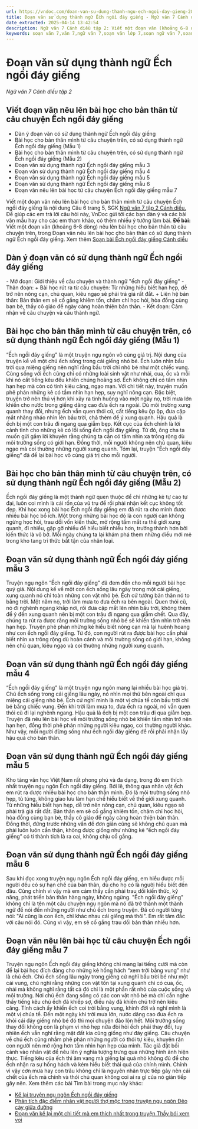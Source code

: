 ```yaml
---
url: https://vndoc.com/doan-van-su-dung-thanh-ngu-ech-ngoi-day-gieng-281138
title: Đoạn văn sử dụng thành ngữ Ếch ngồi đáy giếng - Ngữ văn 7 Cánh diều tập 2 - VnDoc.com
date_extracted: 2025-04-14 13:42:54
description: Ngữ văn 7 Cánh diều tập 2: Viết một đoạn văn (khoảng 6-8 dòng) nêu lên bài học cho bản thân từ câu chuyện trên, trong Đoạn văn nêu lên bài học cho bản thân có sử dụng thành ngữ Ếch ngồi đáy giếng.
keywords: soạn văn 7,văn 7,ngữ văn 7,soạn văn lớp 7,soạn ngữ văn 7,soan van 7,văn lớp 7,ngữ văn lớp 7,giải văn 7,soạn văn 7 tập 2,soạn văn lớp 7 tập 2,ngu van 7,Soạn bài Ếch ngồi đáy giếng,ngữ văn lớp 7 cánh diều,soạn văn 7 cánh diều,Ếch ngồi đáy giếng cánh diều,soạn Ếch ngồi đáy giếng,Ếch ngồi đáy giếng,soạn văn Ếch ngồi đáy giếng,ngữ văn 7 cánh diều,soạn văn 7 Ếch ngồi đáy giếng,văn 7 cánh diều,soan van 7 canh dieu,Đoạn văn sử dụng thành ngữ Ếch ngồi đáy giếng
---
```


# Đoạn văn sử dụng thành ngữ Ếch ngồi đáy giếng
 _Ngữ văn 7 Cánh diều tập 2_
## Viết đoạn văn nêu lên bài học cho bản thân từ câu chuyện Ếch ngồi đáy giếng
  * Dàn ý đoạn văn có sử dụng thành ngữ Ếch ngồi đáy giếng
  * Bài học cho bản thân mình từ câu chuyện trên, có sử dụng thành ngữ Ếch ngồi đáy giếng \(Mẫu 1\)
  * Bài học cho bản thân mình từ câu chuyện trên, có sử dụng thành ngữ Ếch ngồi đáy giếng \(Mẫu 2\)
  * Đoạn văn sử dụng thành ngữ Ếch ngồi đáy giếng mẫu 3
  * Đoạn văn sử dụng thành ngữ Ếch ngồi đáy giếng mẫu 4
  * Đoạn văn sử dụng thành ngữ Ếch ngồi đáy giếng mẫu 5
  * Đoạn văn sử dụng thành ngữ Ếch ngồi đáy giếng mẫu 6
  * Đoạn văn nêu lên bài học từ câu chuyện Ếch ngồi đáy giếng mẫu 7

Viết một đoạn văn nêu lên bài học cho bản thân mình từ câu chuyện Ếch ngồi đáy giếng là nội dung Câu 6 trang 5, SGK [Ngữ văn 7 tập 2 Cánh diều.](<https://vndoc.com/ngu-van-7-tap-2-cd>) Để giúp các em trả lời câu hỏi này, VnDoc gửi tới các bạn dàn ý và các bài văn mẫu hay cho các em tham khảo, có thêm nhiều ý tưởng làm bài.
**Đề bài:** Viết một đoạn văn \(khoảng 6-8 dòng\) nêu lên bài học cho bản thân từ câu chuyện trên, trong Đoạn văn nêu lên bài học cho bản thân có sử dụng thành ngữ Ếch ngồi đáy giếng.
Xem thêm [Soạn bài Ếch ngồi đáy giếng Cánh diều](<https://vndoc.com/soan-bai-ech-ngoi-day-gieng-280522>)
## Dàn ý đoạn văn có sử dụng thành ngữ Ếch ngồi đáy giếng
\- Mở đoạn: Giới thiệu về câu chuyện và thành ngữ "ếch ngồi đáy giếng"
\- Thân đoạn:
\+ Bài học rút ra từ câu chuyện: Từ những hiểu biết hạn hẹp, dễ trở nên nông cạn, chủ quan, kiêu ngạo sẽ phải trả giá rất đắt.
\+ Liên hệ bản thân: Bản thân em sẽ cố gắng khiêm tốn, chăm chỉ học hỏi, hòa đồng cùng bạn bè, thầy cô giáo để ngày càng hoàn thiện bản thân.
\- Kết đoạn: Cảm nhận về câu chuyện và câu thành ngữ.
## Bài học cho bản thân mình từ câu chuyện trên, có sử dụng thành ngữ Ếch ngồi đáy giếng \(Mẫu 1\)
“Ếch ngồi đáy giếng” là một truyện ngụ ngôn vô cùng giá trị. Nội dung của truyện kể về một chú ếch sống trong cái giếng nhỏ bé. Ếch luôn nhìn bầu trời qua miệng giếng nên nghĩ rằng bầu trời chỉ nhỏ bé như một chiếc vung. Cùng sống với ếch cũng chỉ có những loài sinh vật như nhái, cua, ốc và mỗi khi nó cất tiếng kêu đều khiến chúng hoảng sợ. Ếch không chỉ có tấm nhìn hạn hẹp mà còn có tính kiêu căng, ngạo mạn. Với chi tiết này, truyện muốn phê phán những kẻ có tầm nhìn hạn hẹp, suy nghĩ nông cạn. Đặc biệt, truyện trở nên thú vị hơn khi xảy ra tình huống vào một ngày nọ, trời mưa lớn khiến cho nước trong giếng dâng cao đưa ếch ra ngoài. Dù môi trường xung quanh thay đổi, nhưng ếch vẫn quen thói cũ, cất tiếng kêu ộp ộp, đưa cặp mắt nhâng nháo nhìn lên bầu trời, chả thèm để ý xung quanh. Hậu quả là ếch bị một con trâu đi ngang qua giẫm bẹp. Kết cục của ếch chính là lời cảnh tỉnh cho những kẻ có lối sống ếch ngồi đáy giếng. Từ đó, ông cha ta muốn gửi gắm lời khuyên rằng chúng ta cần có tầm nhìn xa trông rộng dù môi trường sống có giới hạn. Đồng thời, mỗi người không nên chủ quan, kiêu ngạo mà coi thường những người xung quanh. Tóm lại, truyện “Ếch ngồi đáy giếng” đã để lại bài học vô cùng giá trị cho mỗi người.
## Bài học cho bản thân mình từ câu chuyện trên, có sử dụng thành ngữ Ếch ngồi đáy giếng \(Mẫu 2\)
Ếch ngồi đáy giếng là một thành ngữ quen thuộc để chỉ những kẻ tự cao tự đại, luôn coi mình là cái rốn của vũ trụ để rồi phải nhận kết cục không tốt đẹp. Khi học xong bài học Ếch ngồi đáy giếng em đã rút ra cho mình được nhiều bài học bổ ích. Một trong những bài học đó là con người càn không ngừng học hỏi, trau dồi vốn kiến thức, mở rộng tầm mắt ra thế giới xung quanh, đi nhiều, gặp gỡ nhiều để hiểu biết nhiều hơn, trưởng thành hơn bởi kiến thức là vô bờ. Mỗi ngày chúng ta lại khám phá them những điều mới mẻ trong kho tang tri thức bất tận của nhân loại.
## Đoạn văn sử dụng thành ngữ Ếch ngồi đáy giếng mẫu 3
Truyện ngụ ngôn “Ếch ngồi đáy giếng” đã đem đến cho mỗi người bài học quý giá. Nội dung kể về một con ếch sống lâu ngày trong một cái giếng, xung quanh nó chỉ toàn những con vật nhỏ bé. Ếch cứ tưởng bản thân nó to bằng trời. Một năm nọ, trời làm mưa to đưa ếch ra bên ngoài. Quen thói cũ, nó đi nghênh ngang khắp nơi, rồi đưa cặp mắt lên nhìn bầu trời, không thèm để ý đến xung quanh nên bị một con trâu đi ngang qua giẫm chết. Qua đây, chúng ta rút ra được rằng môi trường sống nhỏ bé sẽ khiến tầm nhìn trở nên hạn hẹp. Truyện phê phán những kẻ hiểu biết nông cạn mà lại huênh hoang như con ếch ngồi đáy giếng. Từ đó, con người rút ra được bài học cần phải biết nhìn xa trông rộng dù hoàn cảnh và môi trường sống có giới hạn, không nên chủ quan, kiêu ngạo và coi thường những người xung quanh.
## Đoạn văn sử dụng thành ngữ Ếch ngồi đáy giếng mẫu 4
“Ếch ngồi đáy giếng” là một truyện ngụ ngôn mang lại nhiều bài học giá trị. Chú ếch sống trong cái giếng lâu ngày, nó nhìn mọi thứ bên ngoài chỉ qua miệng cái giếng nhỏ bé. Ếch cứ nghĩ mình là một vị chúa tể còn bầu trời chỉ bé bằng chiếc vung. Đến khi trời làm mưa to, đưa ếch ra ngoài, nó vẫn quen thói cũ đi lại nghênh ngang. Hậu quả là ếch bị một con trâu đi qua giẫm bẹp. Truyện đã nêu lên bài học về môi trường sống nhỏ bé khiến tầm nhìn trở nên hạn hẹn, đồng thời phê phán những người kiêu ngạo, coi thường người khác. Như vậy, mỗi người đừng sống như ếch ngồi đáy giếng để rồi phải nhận lấy hậu quả cho bản thân.
## Đoạn văn sử dụng thành ngữ Ếch ngồi đáy giếng mẫu 5
Kho tàng văn học Việt Nam rất phong phú và đa dạng, trong đó em thích nhất truyện ngụ ngôn Ếch ngồi đáy giếng. Bởi lẽ, thông qua nhân vật ếch em rút ra được nhiều bài học cho bản thân mình. Đó là môi trường sống nhỏ hẹp, tù túng, không giao lưu làm hạn chế hiểu biết về thế giới xung quanh. Từ những hiểu biết hạn hẹp, dễ trở nên nông cạn, chủ quan, kiêu ngạo sẽ phải trả giá rất đắt. Bản thân em sẽ cố gắng khiêm tốn, chăm chỉ học hỏi, hòa đồng cùng bạn bè, thầy cô giáo để ngày càng hoàn thiện bản thân. Đồng thời, đứng trước những vấn đề đơn giản cũng sẽ không chủ quan mà phải luôn luôn cẩn thận, không được giống như những kẻ “ếch ngồi đáy giếng” có tí thành tích là ra oai, không chịu cố gắng.
## Đoạn văn sử dụng thành ngữ Ếch ngồi đáy giếng mẫu 6
Sau khi đọc xong truyện ngụ ngôn Ếch ngồi đáy giếng, em hiểu được mỗi người đều có sự hạn chế của bản thân, dù cho họ có là người hiểu biết đến đâu. Cũng chính vì vậy mà em cảm thấy cần phải trau dồi kiến thức, kỹ năng, phát triển bản thân hàng ngày, không ngừng. "Ếch ngồi đáy giếng" không chỉ là tên một câu chuyện ngụ ngôn mà nó đã trở thành một thành ngữ để nói đến những người như chú ếch trong truyện. Đã có người từng nói: "Ai cũng là con ếch, chỉ khác nhau cái giếng mà thôi". Em rất tâm đắc với câu nói đó. Cũng vì vậy, em sẽ cố gắng trau dồi bản thân nhiều hơn.
## Đoạn văn nêu lên bài học từ câu chuyện Ếch ngồi đáy giếng mẫu 7
Truyện ngụ ngôn Ếch ngồi đáy giếng không chỉ mang lại tiếng cười mà còn để lại bài học đích đáng cho những kẻ hống hách “xem trời bằng vung” như là chú ếch. Chú ếch sống lâu ngày trong giếng cứ nghĩ bầu trời bé như một cái vung, chú nghĩ rằng những con vật tồn tại xung quanh chỉ có cua, ốc, nhái mà không nghĩ rằng tất cả đó chỉ là một phần rất nhỏ của cuộc sống và môi trường. Nơi chú ếch đang sống có các con vật nhỏ bé mà chỉ cần nghe thấy tiếng kêu chú ếch đã khiếp sợ, điều này đã khiến chú trở nên kiêu căng. Tính cách ấy khiến ếch coi trời bằng vung, khinh đời và nghĩ mình là một vị chúa tể. Đến một ngày khi trời mưa lớn, nước dâng cao đưa ếch ra khỏi cái đáy giếng nhỏ bé đó thì mọi chuyện đảo lộn hết. Môi trường sống thay đổi không còn là phạm vi nhỏ hẹp nữa đòi hỏi ếch phải thay đổi, tuy nhiên ếch vẫn nghĩ rằng mặt đất kia cũng giống như đáy giếng. Câu chuyện về chú ếch cũng nhằm phê phán những người có thói tự kiêu, khuyên răn con người nên mở rộng hơn tầm nhìn hạn hẹp của mình. Tác giả đặt bối cảnh vào nhân vật để nêu lên ý nghĩa tượng trưng qua những hình ảnh hiện thực. Tiếng kêu của ếch thì âm vang mà giếng lại quá nhỏ không đủ để cho ếch nhận ra sự hống hách và kém hiểu biết thái quá của chính mình. Chính vì vậy cơn mưa hay con trâu không chỉ là nguyên nhân trực tiếp gây nên cái chết của ếch mà chính và thói chủ quan không coi ai ra gì của nó gián tiếp gây nên.
Xem thêm các bài Tìm bài trong mục này khác:
  * [Kể lại truyện ngụ ngôn Ếch ngồi đáy giếng](</ke-lai-truyen-ngu-ngon-ech-ngoi-day-gieng-281150>)
  * [Phân tích đặc điểm nhân vật người thợ mộc trong truyện ngụ ngôn Đẽo cày giữa đường](</phan-tich-dac-diem-nhan-vat-nguoi-tho-moc-trong-truyen-ngu-ngon-deo-cay-giua-duong-281145>)
  * [Đoạn văn kể lại một chi tiết mà em thích nhất trong truyện Thầy bói xem voi](</doan-van-ke-lai-mot-chi-tiet-ma-em-thich-nhat-trong-truyen-thay-boi-xem-voi-281206>)


